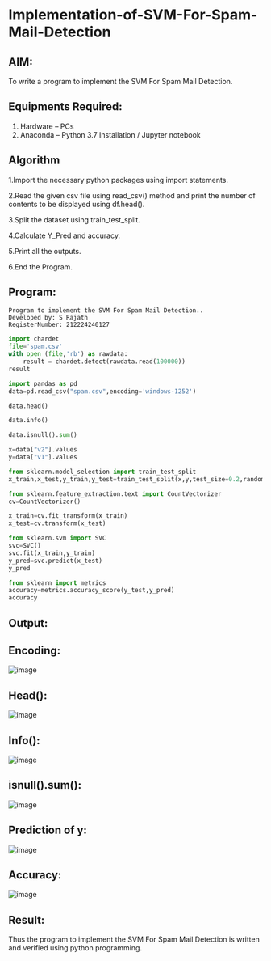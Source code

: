 # Implementation-of-SVM-For-Spam-Mail-Detection

## AIM:
To write a program to implement the SVM For Spam Mail Detection.

## Equipments Required:
1. Hardware – PCs
2. Anaconda – Python 3.7 Installation / Jupyter notebook

## Algorithm
1.Import the necessary python packages using import statements.

2.Read the given csv file using read_csv() method and print the number of contents to be displayed using df.head().

3.Split the dataset using train_test_split.

4.Calculate Y_Pred and accuracy.

5.Print all the outputs.

6.End the Program.

## Program:
```plaintext
Program to implement the SVM For Spam Mail Detection..
Developed by: S Rajath
RegisterNumber: 212224240127
```
```py
import chardet
file='spam.csv'
with open (file,'rb') as rawdata:
    result = chardet.detect(rawdata.read(100000))
result

import pandas as pd
data=pd.read_csv("spam.csv",encoding='windows-1252')

data.head()

data.info()

data.isnull().sum()

x=data["v2"].values
y=data["v1"].values

from sklearn.model_selection import train_test_split
x_train,x_test,y_train,y_test=train_test_split(x,y,test_size=0.2,random_state=0)

from sklearn.feature_extraction.text import CountVectorizer
cv=CountVectorizer()

x_train=cv.fit_transform(x_train)
x_test=cv.transform(x_test)

from sklearn.svm import SVC
svc=SVC()
svc.fit(x_train,y_train)
y_pred=svc.predict(x_test)
y_pred

from sklearn import metrics
accuracy=metrics.accuracy_score(y_test,y_pred)
accuracy
```
## Output:
## Encoding:
![image](https://github.com/user-attachments/assets/fe2c688c-9581-4f08-a99d-e2937431f17b)


## Head():
![image](https://github.com/user-attachments/assets/3ade3e6d-52ec-45cf-a483-aa412b1847c0)


## Info():
![image](https://github.com/user-attachments/assets/a7373424-cd84-498d-9934-effda265f065)


## isnull().sum():
![image](https://github.com/user-attachments/assets/8a4d297d-37b9-4622-bfdf-72b7628e0def)


## Prediction of y:
![image](https://github.com/user-attachments/assets/f397990d-6a8d-4f59-a820-7f62072df18c)


## Accuracy:
![image](https://github.com/user-attachments/assets/b366d118-f3d7-4e6b-90aa-e50029ef3869)


## Result:
Thus the program to implement the SVM For Spam Mail Detection is written and verified using python programming.

